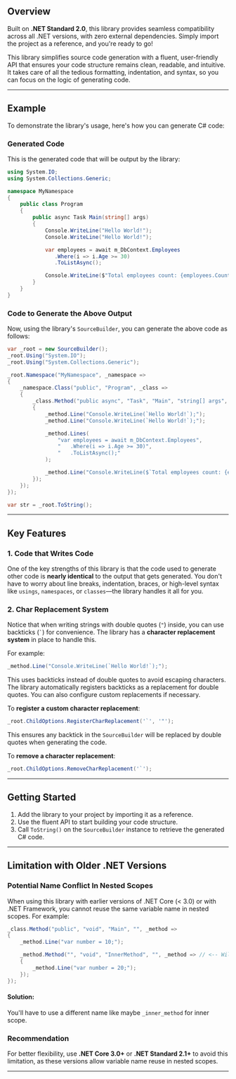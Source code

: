 ## Overview

Built on **.NET Standard 2.0**, this library provides seamless compatibility across all .NET versions, with zero external dependencies. Simply import the project as a reference, and you're ready to go!

This library simplifies source code generation with a fluent, user-friendly API that ensures your code structure remains clean, readable, and intuitive. It takes care of all the tedious formatting, indentation, and syntax, so you can focus on the logic of generating code.

---

## Example

To demonstrate the library's usage, here's how you can generate C# code:

### **Generated Code**

This is the generated code that will be output by the library:

```csharp
using System.IO;
using System.Collections.Generic;

namespace MyNamespace
{
    public class Program
    {
        public async Task Main(string[] args)
        {
            Console.WriteLine("Hello World!");
            Console.WriteLine("Hello World!");

            var employees = await m_DbContext.Employees
               .Where(i => i.Age >= 30)
               .ToListAsync();

            Console.WriteLine($"Total employees count: {employees.Count}");
        }
    }
}
```

### **Code to Generate the Above Output**

Now, using the library's `SourceBuilder`, you can generate the above code as follows:

```csharp
var _root = new SourceBuilder();
_root.Using("System.IO");
_root.Using("System.Collections.Generic");

_root.Namespace("MyNamespace", _namespace =>
{
    _namespace.Class("public", "Program", _class =>
    {
        _class.Method("public async", "Task", "Main", "string[] args", _method =>
        {
            _method.Line("Console.WriteLine(`Hello World!`);");
            _method.Line("Console.WriteLine(`Hello World!`);");

            _method.Lines(
                "var employees = await m_DbContext.Employees",
                "   .Where(i => i.Age >= 30)",
                "   .ToListAsync();"
            );

            _method.Line("Console.WriteLine($`Total employees count: {employees.Count}`);");
        });
    });
});

var str = _root.ToString();
```

---

## Key Features

### **1. Code that Writes Code**

One of the key strengths of this library is that the code used to generate other code is **nearly identical** to the output that gets generated. You don't have to worry about line breaks, indentation, braces, or high-level syntax like `usings`, `namespaces`, or `classes`—the library handles it all for you.

### **2. Char Replacement System**

Notice that when writing strings with double quotes (`"`) inside, you can use backticks (`` ` ``) for convenience. The library has a **character replacement system** in place to handle this.

For example:
```csharp
_method.Line("Console.WriteLine(`Hello World!`);");
```

This uses backticks instead of double quotes to avoid escaping characters. The library automatically registers backticks as a replacement for double quotes. You can also configure custom replacements if necessary.

To **register a custom character replacement**:
```csharp
_root.ChildOptions.RegisterCharReplacement('`', '"');
```

This ensures any backtick in the `SourceBuilder` will be replaced by double quotes when generating the code.

To **remove a character replacement**:
```csharp
_root.ChildOptions.RemoveCharReplacement('`');
```

---

## Getting Started

1. Add the library to your project by importing it as a reference.
2. Use the fluent API to start building your code structure.
3. Call `ToString()` on the `SourceBuilder` instance to retrieve the generated C# code.

---

## Limitation with Older .NET Versions

### **Potential Name Conflict In Nested Scopes**

When using this library with earlier versions of .NET Core (< 3.0) or with .NET Framework, you cannot reuse the same variable name in nested scopes. For example:

```csharp
_class.Method("public", "void", "Main", "", _method =>
{
    _method.Line("var number = 10;");

    _method.Method("", "void", "InnerMethod", "", _method => // <-- Will give `A local or parameter named '_method' cannot be declared in this scope because that name is used in an enclosing local scope to define a local or parameter` syntax error.
    {
        _method.Line("var number = 20;");
    });
});
```

#### **Solution:**

You'll have to use a different name like maybe `_inner_method` for inner scope.

### **Recommendation**

For better flexibility, use **.NET Core 3.0+** or **.NET Standard 2.1+** to avoid this limitation, as these versions allow variable name reuse in nested scopes.

---
